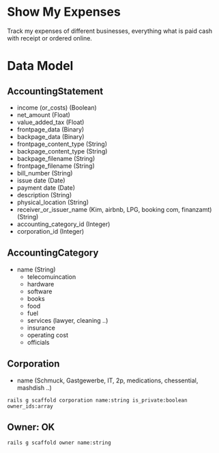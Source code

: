 # Show My Expenses
Track my expenses of different businesses,
everything what is paid cash with receipt or ordered online.

# Data Model


## AccountingStatement

* income (or_costs) 	(Boolean)
* net_amount			(Float)
* value_added_tax		(Float)
* frontpage_data		(Binary)
* backpage_data			(Binary)
* frontpage_content_type	(String)
* backpage_content_type		(String)
* backpage_filename			(String)
* frontpage_filename		(String)
* bill_number			(String)
* issue date			(Date)
* payment date			(Date)
* description			(String)
* physical_location		(String)
* receiver_or_issuer_name (Kim, airbnb, LPG, booking com, finanzamt) (String)
* accounting_category_id	(Integer)
* corporation_id			(Integer)

## AccountingCategory 
* name					(String)
	* telecomuincation
	* hardware
	* software
	* books
	* food
	* fuel
	* services (lawyer, cleaning ..)
	* insurance
	* operating cost
	* officials

## Corporation

* name (Schmuck, Gastgewerbe, IT, 2p, medications, chessential, mashdish ..)

```
rails g scaffold corporation name:string is_private:boolean owner_ids:array
```


## Owner: OK

```
rails g scaffold owner name:string
```



